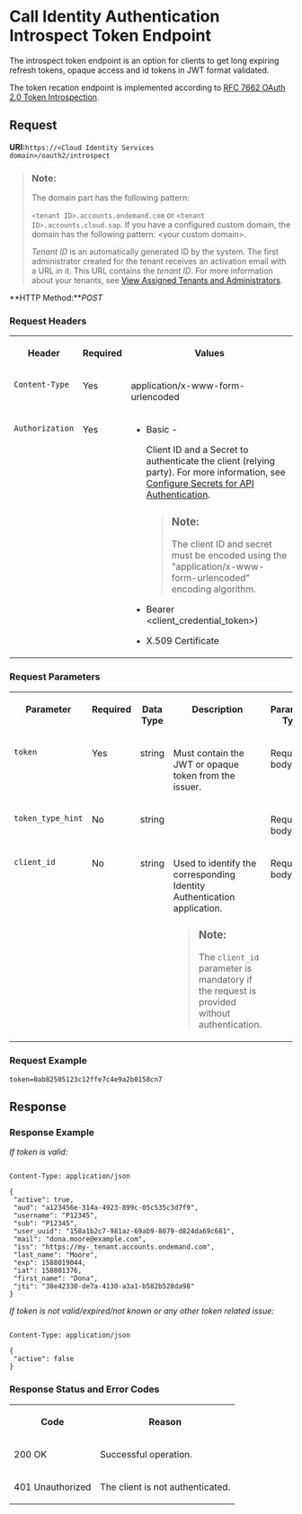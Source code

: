 <!-- loioa05f14caeb5c403e99a7020d2bf58617 -->

# Call Identity Authentication Introspect Token Endpoint

The introspect token endpoint is an option for clients to get long expiring refresh tokens, opaque access and id tokens in JWT format validated.



The token recation endpoint is implemented according to [RFC 7662 OAuth 2.0 Token Introspection](https://www.rfc-editor.org/rfc/rfc7662).



## **Request**

**URI:**<code>https://&lt;Cloud Identity Services domain&gt;/oauth2/introspect</code>

> ### Note:  
> The domain part has the following pattern:
> 
> `<tenant ID>.accounts.ondemand.com` or `<tenant ID>.accounts.cloud.sap`. If you have a configured custom domain, the domain has the following pattern: <your custom domain\>.
> 
> *Tenant ID* is an automatically generated ID by the system. The first administrator created for the tenant receives an activation email with a URL in it. This URL contains the *tenant ID*. For more information about your tenants, see [View Assigned Tenants and Administrators](../view-assigned-tenants-and-administrators-f56e6f2.md).

**HTTP Method:***POST*



### Request Headers


<table>
<tr>
<th valign="top">

Header

</th>
<th valign="top">

Required

</th>
<th valign="top">

Values

</th>
</tr>
<tr>
<td valign="top">

`Content-Type`

</td>
<td valign="top">

Yes

</td>
<td valign="top">

application/x-www-form-urlencoded

</td>
</tr>
<tr>
<td valign="top">

`Authorization`

</td>
<td valign="top">

Yes

</td>
<td valign="top">

-   Basic -

    Client ID and a Secret to authenticate the client \(relying party\). For more information, see [Configure Secrets for API Authentication](configure-secrets-for-api-authentication-5c3c35e.md).

    > ### Note:  
    > The client ID and secret must be encoded using the "application/x-www-form-urlencoded" encoding algorithm.

-   Bearer <client\_credential\_token\>\)
-   X.509 Certificate



</td>
</tr>
</table>



### Request Parameters


<table>
<tr>
<th valign="top">

Parameter

</th>
<th valign="top">

Required

</th>
<th valign="top">

Data Type

</th>
<th valign="top">

Description

</th>
<th valign="top">

Parameter Type

</th>
</tr>
<tr>
<td valign="top">

`token`

</td>
<td valign="top">

Yes

</td>
<td valign="top">

string

</td>
<td valign="top">

Must contain the JWT or opaque token from the issuer.

</td>
<td valign="top">

Request body

</td>
</tr>
<tr>
<td valign="top">

`token_type_hint`

</td>
<td valign="top">

No

</td>
<td valign="top">

string

</td>
<td valign="top">

 

</td>
<td valign="top">

Request body

</td>
</tr>
<tr>
<td valign="top">

`client_id`

</td>
<td valign="top">

No

</td>
<td valign="top">

string

</td>
<td valign="top">

Used to identify the corresponding Identity Authentication application.

> ### Note:  
> The `client_id` parameter is mandatory if the request is provided without authentication.



</td>
<td valign="top">

Request body

</td>
</tr>
</table>



### Request Example

```
token=0ab82505123c12ffe7c4e9a2b0158cn7
```



## **Response**



### Response Example

*If token is valid:*

```

Content-Type: application/json

{
 "active": true,
 "aud": "a123456e-314a-4923-899c-05c535c3d7f9",
 "username": "P12345",
 "sub": "P12345",
 "user_uuid": "158a1b2c7-981az-69ab9-8079-d824da69c681",
 "mail": "dona.moore@example.com",
 "iss": "https://my-_tenant.accounts.ondemand.com",
 "last_name": "Moore",
 "exp": 1588019044,
 "iat": 158801376,
 "first_name": "Dona",
 "jti": "38e42330-de7a-4130-a3a1-b582b528da98"
}
```

*If token is not valid/expired/not known or any other token related issue:*

```

Content-Type: application/json

{
 "active": false
}
```



### Response Status and Error Codes


<table>
<tr>
<th valign="top">

Code

</th>
<th valign="top">

Reason

</th>
</tr>
<tr>
<td valign="top">

200 OK

</td>
<td valign="top">

Successful operation.

</td>
</tr>
<tr>
<td valign="top">

401 Unauthorized

</td>
<td valign="top">

The client is not authenticated.

</td>
</tr>
</table>



